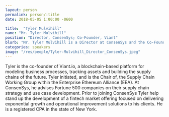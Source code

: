 ```yaml
---
layout: person
permalink: person/:title
date: 2018-05-05 1:00:00 -0600

title:  "Tyler Mulvihill"
name: "Mr. Tyler Mulvihill"
position: "Director, ConsenSys; Co-Founder, Viant"
blurb: "Mr. Tyler Mulvihill is a Director at ConsenSys and the Co-Founder of Viant.io."
categories: speakers
image: "/res/people/Tyler-Mulvihill_Director_ConsenSys.jpeg"
---
```

Tyler is the co-founder of Viant.io, a blockchain-based platform for modeling business processes, tracking assets and building the supply chains of the future. Tyler initiated, and is the Chair of, the Supply Chain Working Group within the Enterprise Ethereum Alliance (EEA). At ConsenSys, he advises Fortune 500 companies on their supply chain strategy and use case development. Prior to joining ConsenSys Tyler help stand up the development of a fintech market offering focused on delivering exponential growth and operational improvement solutions to his clients. He is a registered CPA in the state of New York.
